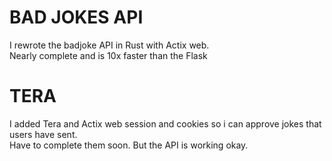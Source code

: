 # BAD JOKES API

I rewrote the badjoke API in Rust with Actix web.  
Nearly complete and is 10x faster than the Flask 


# TERA

I added Tera and Actix web session and cookies so i can approve jokes that users have sent.  
Have to complete them soon. But the API is working okay.